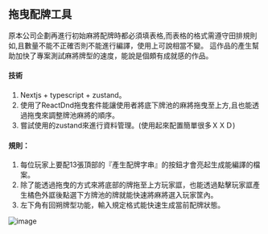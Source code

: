 

## 拖曳配牌工具

原本公司企劃再進行初始麻將配牌時都必須填表格,而表格的格式需遵守田排規則如,且數量不能不正確否則不能進行編譯，使用上可說相當不變。
這作品的產生幫助加快了專案測試麻將牌型的速度，能說是個頗有成就感的作品。

#### 技術

1. Nextjs + typescript + zustand。
2. 使用了ReactDnd拖曳套件能讓使用者將底下牌池的麻將拖曳至上方,且也能透過拖曳來調整牌池麻將的順序。
3. 嘗試使用的zustand來進行資料管理。(使用起來配置簡單很多ＸＸＤ)

#### 規則：

1. 每位玩家上要配13張頂部的『產生配牌字串』的按鈕才會亮起生成能編譯的檔案。
2. 除了能透過拖曳的方式來將底部的牌拖至上方玩家誆，也能透過點擊玩家誆產生橘色外誆後點選下方牌池的牌就能快速將麻將選入玩家筐內。
3. 左下角有回朔牌型功能，輸入規定格式能快速生成當前配牌狀態。

![image](https://github.com/Jacky20000326/yoo-tool/assets/80142839/968e5a6e-6d98-4345-9de1-4c5f774211de)
